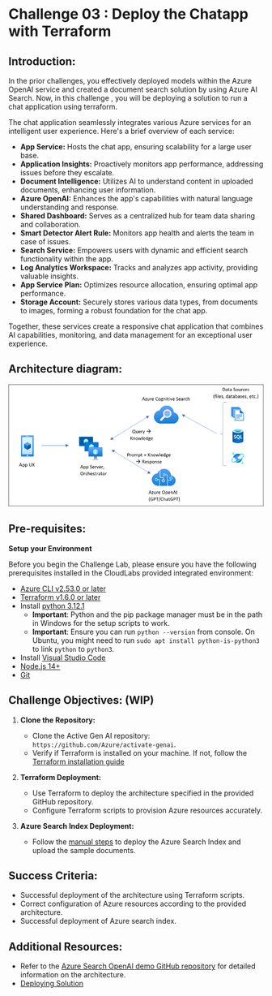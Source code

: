 # Challenge 03 :  Deploy the Chatapp with Terraform

## Introduction:

In the prior challenges, you effectively deployed models within the Azure OpenAI service and created a document search solution by using Azure AI Search. Now, in this challenge , you will be deploying a solution to run a chat application using terraform.

The chat application seamlessly integrates various Azure services for an intelligent user experience. Here's a brief overview of each service:

- **App Service:** Hosts the chat app, ensuring scalability for a large user base.
- **Application Insights:** Proactively monitors app performance, addressing issues before they escalate.
- **Document Intelligence:** Utilizes AI to understand content in uploaded documents, enhancing user information.
- **Azure OpenAI:** Enhances the app's capabilities with natural language understanding and response.
- **Shared Dashboard:** Serves as a centralized hub for team data sharing and collaboration.
- **Smart Detector Alert Rule:** Monitors app health and alerts the team in case of issues.
- **Search Service:** Empowers users with dynamic and efficient search functionality within the app.
- **Log Analytics Workspace:** Tracks and analyzes app activity, providing valuable insights.
- **App Service Plan:** Optimizes resource allocation, ensuring optimal app performance.
- **Storage Account:** Securely stores various data types, from documents to images, forming a robust foundation for the chat app.

Together, these services create a responsive chat application that combines AI capabilities, monitoring, and data management for an exceptional user experience.


## Architecture diagram:

![](../media/appcomponents.png)

## Pre-requisites:
**Setup your Environment**

Before you begin the Challenge Lab, please ensure you have the following prerequisites installed in the CloudLabs provided integrated environment:
* [Azure CLI v2.53.0 or later](https://aka.ms/azure-dev/install/)
* [ Terraform v1.6.0 or later](https://developer.hashicorp.com/terraform/install)
* Install [python 3.12.1](https://www.python.org/downloads)
  * **Important**: Python and the pip package manager must be in the path in Windows for the setup scripts to work.
  * **Important**: Ensure you can run `python --version` from console. On Ubuntu, you might need to run `sudo apt install python-is-python3` to link `python` to `python3`.
* Install [Visual Studio Code](https://code.visualstudio.com/download/)
* [Node.js 14+](https://nodejs.org/en/download/)
* [Git](https://git-scm.com/downloads)

 

## Challenge Objectives: (WIP)

1. **Clone the Repository:**
   - Clone the Active Gen AI repository: `https://github.com/Azure/activate-genai`.
   - Verify if Terraform is installed on your machine. If not, follow the [Terraform installation guide](https://developer.hashicorp.com/terraform/install)

2. **Terraform Deployment:**
   - Use Terraform to deploy the architecture specified in the provided GitHub repository.
   - Configure Terraform scripts to provision Azure resources accurately.

3. **Azure Search Index Deployment:**
   - Follow the [manual steps](https://github.com/Azure/activate-genai/blob/main/infra/README.md) to deploy the Azure Search Index and upload the sample documents.
## Success Criteria:

- Successful deployment of the architecture using Terraform scripts.
- Correct configuration of Azure resources according to the provided architecture.
- Successful deployment of Azure search index.

## Additional Resources:

-  Refer to the  [Azure Search OpenAI demo GitHub repository](https://github.com/cmendible/azure-search-openai-demo) for detailed information on the architecture.
-  [Deploying Solution](https://github.com/Azure/activate-genai/blob/main/infra/README.md)

